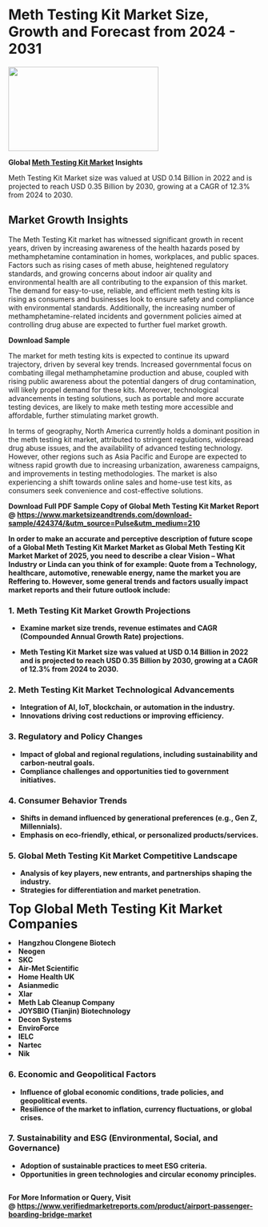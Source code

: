 <H1>Meth Testing Kit Market Size, Growth and Forecast from 2024 - 2031</H1><img class="aligncenter size-medium wp-image-584254" src="https://thirdeyenews.in/wp-content/uploads/2024/09/Global-Market-Research-300x168.jpeg" alt="" width="300" height="168" /><p><strong>Global&nbsp;<a href="https://www.marketsizeandtrends.com/download-sample/424374/&amp;utm_source=Pulse&amp;utm_medium=210">Meth Testing Kit Market</a> Insights</strong></p><p>Meth Testing Kit Market size was valued at USD 0.14 Billion in 2022 and is projected to reach USD 0.35 Billion by 2030, growing at a CAGR of 12.3% from 2024 to 2030.</p><p><h2>Market Growth Insights</h2> <p>The Meth Testing Kit market has witnessed significant growth in recent years, driven by increasing awareness of the health hazards posed by methamphetamine contamination in homes, workplaces, and public spaces. Factors such as rising cases of meth abuse, heightened regulatory standards, and growing concerns about indoor air quality and environmental health are all contributing to the expansion of this market. The demand for easy-to-use, reliable, and efficient meth testing kits is rising as consumers and businesses look to ensure safety and compliance with environmental standards. Additionally, the increasing number of methamphetamine-related incidents and government policies aimed at controlling drug abuse are expected to further fuel market growth.</p> <p><strong>Download Sample</strong></p> <p>The market for meth testing kits is expected to continue its upward trajectory, driven by several key trends. Increased governmental focus on combating illegal methamphetamine production and abuse, coupled with rising public awareness about the potential dangers of drug contamination, will likely propel demand for these kits. Moreover, technological advancements in testing solutions, such as portable and more accurate testing devices, are likely to make meth testing more accessible and affordable, further stimulating market growth.</p> <p>In terms of geography, North America currently holds a dominant position in the meth testing kit market, attributed to stringent regulations, widespread drug abuse issues, and the availability of advanced testing technology. However, other regions such as Asia Pacific and Europe are expected to witness rapid growth due to increasing urbanization, awareness campaigns, and improvements in testing methodologies. The market is also experiencing a shift towards online sales and home-use test kits, as consumers seek convenience and cost-effective solutions.</p> <p><strong></p><p><span class=""><strong>Download Full PDF Sample Copy of Global Meth Testing Kit Market Report</strong> @ <a href="https://www.marketsizeandtrends.com/download-sample/424374/&amp;utm_source=Pulse&amp;utm_medium=210" target="_blank">https://www.marketsizeandtrends.com/download-sample/424374/&amp;utm_source=Pulse&amp;utm_medium=210</a></span></p><p>In order to make an accurate and perceptive description of future scope of a Global&nbsp;Meth Testing Kit Market Market as Global&nbsp;Meth Testing Kit Market Market of 2025, you need to describe a clear Vision &ndash; What Industry or Linda can you think of for example: Quote from a Technology, healthcare, automotive, renewable energy, name the market you are Reffering to. However, some general trends and factors usually impact market reports and their future outlook include:</p><h3>1.&nbsp;<strong>Meth Testing Kit Market Growth Projections</strong></h3><ul><li>Examine market size trends, revenue estimates and CAGR (Compounded Annual Growth Rate) projections.</li><li><p>Meth Testing Kit Market size was valued at USD 0.14 Billion in 2022 and is projected to reach USD 0.35 Billion by 2030, growing at a CAGR of 12.3% from 2024 to 2030.</p></li></ul><h3>2.&nbsp;<strong>Meth Testing Kit Market Technological Advancements</strong></h3><ul><li>Integration of AI, IoT, blockchain, or automation in the industry.</li><li>Innovations driving cost reductions or improving efficiency.</li></ul><h3>3.&nbsp;<strong>Regulatory and Policy Changes</strong></h3><ul><li>Impact of global and regional regulations, including sustainability and carbon-neutral goals.</li><li>Compliance challenges and opportunities tied to government initiatives.</li></ul><h3>4.&nbsp;<strong>Consumer Behavior Trends</strong></h3><ul><li>Shifts in demand influenced by generational preferences (e.g., Gen Z, Millennials).</li><li>Emphasis on eco-friendly, ethical, or personalized products/services.</li></ul><h3>5.&nbsp;<strong>Global Meth Testing Kit Market Competitive Landscape</strong></h3><ul><li>Analysis of key players, new entrants, and partnerships shaping the industry.</li><li>Strategies for differentiation and market penetration.</li></ul><p data-pm-slice="1 1 []"><span style="color: inherit; font-family: inherit; font-size: 25px;">Top Global Meth Testing Kit Market Companies</span></p><div class="" data-test-id=""><p><li>Hangzhou Clongene Biotech</li><li> Neogen</li><li> SKC</li><li> Air-Met Scientific</li><li> Home Health UK</li><li> Asianmedic</li><li> Xlar</li><li> Meth Lab Cleanup Company</li><li> JOYSBIO (Tianjin) Biotechnology</li><li> Decon Systems</li><li> EnviroForce</li><li> IELC</li><li> Nartec</li><li> Nik</li></p></div><h3>6.&nbsp;<strong>Economic and Geopolitical Factors</strong></h3><ul><li>Influence of global economic conditions, trade policies, and geopolitical events.</li><li>Resilience of the market to inflation, currency fluctuations, or global crises.</li></ul><h3>7.&nbsp;<strong>Sustainability and ESG (Environmental, Social, and Governance)</strong></h3><ul><li>Adoption of sustainable practices to meet ESG criteria.</li><li>Opportunities in green technologies and circular economy principles.</li></ul><h2><strong style="font-size: 14px;">For More Information or Query, Visit @&nbsp;</strong><a style="background-color: #ffffff; font-size: 14px;" href="https://www.marketsizeandtrends.com/report/meth-testing-kit-market/" target="_blank">https://www.verifiedmarketreports.com/product/airport-passenger-boarding-bridge-market</a></h2>
